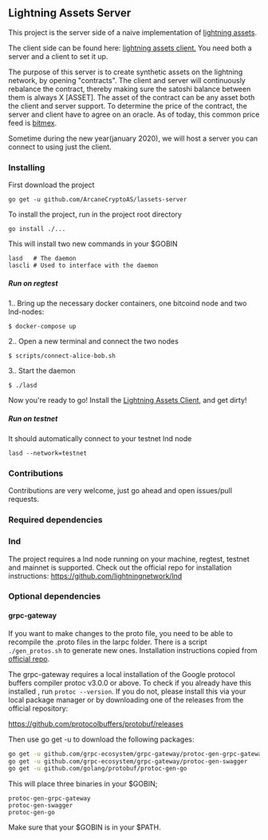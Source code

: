 ## Lightning Assets Server
This project is the server side of a naive implementation of [lightning
 assets](http://research.paradigm.xyz/RainbowNetwork.pdf).
 
The client side can be found here: [lightning assets client.](https://github.com/ArcaneCryptoAS/lassets-client) You need both a server and a client to set it up.

The purpose of this server is to create synthetic assets on the lightning
 network, by opening "contracts". The client and server will
  continuously rebalance the contract, thereby making sure the satoshi balance
   between them is always X [ASSET]. The asset of the contract
    can be any asset both the client and server support. To determine the
     price of the contract, the server and client have to agree on an oracle. As of today, this common price feed is [bitmex](https://bitmex.com).

Sometime during the new year(january 2020), we will host a server you can connect to using just the client.
 
### Installing  
First download the project
```
go get -u github.com/ArcaneCryptoAS/lassets-server
```
To install the project, run in the project root directory
```
go install ./...
```
This will install two new commands in your $GOBIN
```
lasd   # The daemon
lascli # Used to interface with the daemon
```

##### Run on regtest
1.. Bring up the necessary docker containers, one bitcoind node and two lnd-nodes:
```
$ docker-compose up
```

2.. Open a new terminal and connect the two nodes
```
$ scripts/connect-alice-bob.sh
```

3.. Start the daemon
```
$ ./lasd
```

Now you're ready to go! Install the [Lightning Assets Client](https://github.com/ArcaneCryptoAS/lassets-client), and get dirty!

##### Run on testnet
It should automatically connect to your testnet lnd node
```
lasd --network=testnet
```

### Contributions 
Contributions are very welcome, just go ahead and open issues/pull requests.

### Required dependencies
### lnd
The project requires a lnd node running on your machine, regtest, testnet and
 mainnet is supported. Check out the official repo for installation
  instructions: https://github.com/lightningnetwork/lnd

### Optional dependencies
#### grpc-gateway
If you want to make changes to the proto file, you need to be able to recompile the .proto files in the larpc folder. There is a script `./gen_protos.sh` to generate new ones.
Installation instructions copied from [official repo](https://github.com/grpc).

The grpc-gateway requires a local installation of the Google protocol buffers
 compiler protoc v3.0.0 or above. To check if you already have this installed
 , run `protoc --version`. If you do not, please install this via your local
  package manager or by downloading one of the releases from the official repository:
  
https://github.com/protocolbuffers/protobuf/releases

Then use go get -u to download the following packages:

```bash
go get -u github.com/grpc-ecosystem/grpc-gateway/protoc-gen-grpc-gateway
go get -u github.com/grpc-ecosystem/grpc-gateway/protoc-gen-swagger
go get -u github.com/golang/protobuf/protoc-gen-go
```
This will place three binaries in your $GOBIN;
```text
protoc-gen-grpc-gateway
protoc-gen-swagger
protoc-gen-go
```

Make sure that your $GOBIN is in your $PATH.

